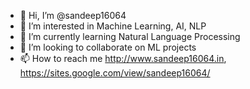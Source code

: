 - 👋 Hi, I’m @sandeep16064
- 👀 I’m interested in Machine Learning, AI, NLP
- 🌱 I’m currently learning Natural Language Processing
- 💞️ I’m looking to collaborate on ML projects
- 📫 How to reach me http://www.sandeep16064.in, https://sites.google.com/view/sandeep16064/

<!---
sandeep16064/sandeep16064 is a ✨ special ✨ repository because its `README.md` (this file) appears on your GitHub profile.
You can click the Preview link to take a look at your changes.
--->
